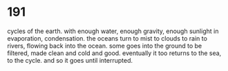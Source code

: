 # 191

cycles of the earth. with enough water, enough gravity, enough sunlight in evaporation, condensation. the oceans turn to mist to clouds to rain to rivers, flowing back into the ocean. some goes into the ground to be filtered, made clean and cold and good. eventually it too returns to the sea, to the cycle. and so it goes until interrupted. 
